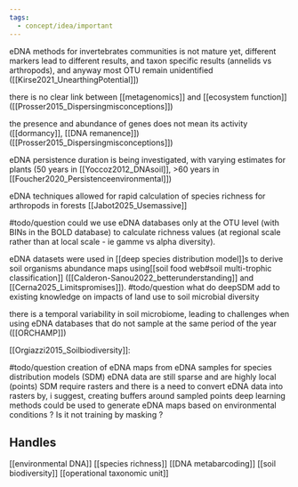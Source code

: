 ```yaml
---
tags:
  - concept/idea/important
---
```

eDNA methods for invertebrates communities is not mature yet, different markers lead to different results, and taxon specific results (annelids vs arthropods), and anyway most OTU remain unidentified ([[Kirse2021_UnearthingPotential]])

there is no clear link between [[metagenomics]] and [[ecosystem function]] ([[Prosser2015_Dispersingmisconceptions]])

the presence and abundance of genes does not mean its activity ([[dormancy]], [[DNA remanence]]) ([[Prosser2015_Dispersingmisconceptions]])

eDNA persistence duration is being investigated, with varying estimates for plants (50 years in [[Yoccoz2012_DNAsoil]], >60 years in [[Foucher2020_Persistenceenvironmental]])

eDNA techniques allowed for rapid calculation of species richness for arthropods in forests [[Jabot2025_Usemassive]]

#todo/question could we use eDNA databases only at the OTU level (with BINs in the BOLD database) to calculate richness values (at regional scale rather than at local scale - ie gamme vs alpha diversity).

eDNA datasets were used in [[deep species distribution model]]s to derive soil organisms abundance maps using[[soil food web#soil multi-trophic classification]] ([[Calderon-Sanou2022_betterunderstanding]] and [[Cerna2025_Limitspromises]]).
#todo/question what do deepSDM add to existing knowledge on impacts of land use to soil microbial diversity

there is a temporal variability in soil microbiome, leading to challenges when using eDNA databases that do not sample at the same period of the year ([[ORCHAMP]])

[[Orgiazzi2015_Soilbiodiversity]]:



#todo/question 
creation of eDNA maps from eDNA samples for species distribution models (SDM)
eDNA data are still sparse and are highly local (points)
SDM require rasters and there is a need to convert eDNA data into rasters by, i suggest, creating buffers around sampled points
deep learning methods could be used to generate eDNA maps based on environmental conditions ? Is it not training by masking ?
## Handles
[[environmental DNA]]
[[species richness]]
[[DNA metabarcoding]]
[[soil biodiversity]]
[[operational taxonomic unit]]